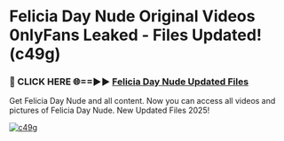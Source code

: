 # Felicia Day Nude Original Videos 0nlyFans Leaked - Files Updated! (c49g)

<h3>🔴 CLICK HERE 🌐==►► <a href="https://tinyurl.com/yc6ubb5a" rel="nofollow">Felicia Day Nude Updated Files</a></h3>

Get Felicia Day Nude and all content. Now you can access all videos and pictures of Felicia Day Nude. New Updated Files 2025!

[![c49g](https://i.imgur.com/7eu0CRL.gif)](https://tinyurl.com/yc6ubb5a)
